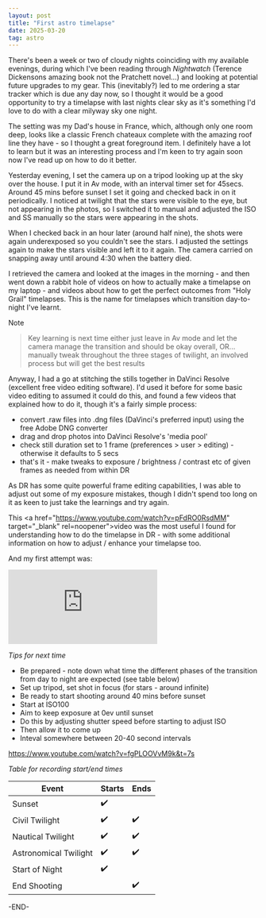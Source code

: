 ```yaml
---
layout: post
title: "First astro timelapse"
date: 2025-03-20
tag: astro
---
```



There's been a week or two of cloudy nights coinciding with my available evenings, during which I've been reading through _Nightwatch_ (Terence Dickensons amazing book not the Pratchett novel...) and looking at potential future upgrades to my gear.  This (inevitably?) led to me ordering a star tracker which is due any day now, so I thought it would be a good opportunity to try a timelapse with last nights clear sky as it's something I'd love to do with a clear milyway sky one night.

The setting was my Dad's house in France, which, although only one room deep, looks like a classic French chateaux complete with the amazing roof line they have - so I thought a great foreground item.  I definitely have a lot to learn but it was an interesting process and I'm keen to try again soon now I've read up on how to do it better.  

Yesterday evening, I set the camera up on a tripod looking up at the sky over the house.  I put it in Av mode, with an interval timer set for 45secs.  Around 45 mins before sunset I set it going and checked back in on it periodically.  I noticed at twilight that the stars were visible to the eye, but not appearing in the photos, so I switched it to manual and adjusted the ISO and SS manually so the stars were appearing in the shots.

When I checked back in an hour later (around half nine), the shots were again underexposed so you couldn't see the stars.  I adjusted the settings again to make the stars visible and left it to it again.  The camera carried on snapping away until around 4:30 when the battery died.  

I retrieved the camera and looked at the images in the morning - and then went down a rabbit hole of videos on how to actually make a timelapse on my laptop - and videos about how to get the perfect outcomes from "Holy Grail" timelapses.  This is the name for timelapses which transition day-to-night I've learnt.

> [!NOTE]
> > Key learning is next time either just leave in Av mode and let the camera manage the transition and should be okay overall, OR... manually tweak throughout the three stages of twilight, an involved process but will get the best results

Anyway, I had a go at stitching the stills together in DaVinci Resolve (excellent free video editing software).  I'd used it before for some basic video editing to assumed it could do this, and found a few videos that explained how to do it, though it's a fairly simple process:
* convert .raw files into .dng files (DaVinci's preferred input) using the free Adobe DNG converter
* drag and drop photos into DaVinci Resolve's 'media pool'
* check still duration set to 1 frame (preferences > user > editing) - otherwise it defaults to 5 secs
* that's it - make tweaks to exposure / brightness / contrast etc of given frames as needed from within DR

As DR has some quite powerful frame editing capabilities, I was able to adjust out some of my exposure mistakes, though I didn't spend too long on it as keen to just take the learnings and try again.

This <a href="https://www.youtube.com/watch?v=pFdRO0RsdMM" target="_blank" rel=noopener">video</a> was the most useful I found for understanding how to do the timelapse in DR - with some additional information on how to adjust / enhance your timelapse too.

And my first attempt was:

<div class="video-wrapper">
  <iframe src="https://www.youtube.com/embed/PmEsczIhK4I" frameborder="0" allowfullscreen></iframe>
</div>

*Tips for next time*

* Be prepared - note down what time the different phases of the transition from day to night are expected (see table below)
* Set up tripod, set shot in focus (for stars - around infinite)
* Be ready to start shooting around 40 mins before sunset
* Start at ISO100
* Aim to keep exposure at 0ev until sunset
* Do this by adjusting shutter speed before starting to adjust ISO
* Then allow it to come up
* Inteval somewhere between 20-40 second intervals


https://www.youtube.com/watch?v=fgPLOOVvM9k&t=7s

*Table for recording start/end times*
<table class="responsive-table">
  <thead>
    <tr>
      <th>Event</th>
      <th>Starts</th>
      <th>Ends</th>
    </tr>
  </thead>
  <tbody>
    <tr>
      <td>Sunset</td>
      <td colspan="2">✔️</td>
    </tr>
    <tr>
      <td>Civil Twilight</td>
      <td>✔️</td>
      <td>✔️</td>
    </tr>
    <tr>
      <td>Nautical Twilight</td>
      <td>✔️</td>
      <td>✔️</td>
    </tr>
    <tr>
      <td>Astronomical Twilight</td>
      <td>✔️</td>
      <td>✔️</td>
    </tr>
    <tr>
      <td>Start of Night</td>
      <td>✔️</td>
      <td></td>
    </tr>
    <tr>
      <td>End Shooting</td>
      <td></td>
      <td>✔️</td>
    </tr>
  </tbody>
</table>

-END-
